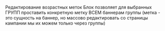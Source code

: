 Редактирование возрастных меток
Блок позволяет для выбранных ГРУПП проставить конкретную метку ВСЕМ баннерам группы
(метка - это сущность на баннер, но массово редактировать со страницы кампании мы их можем только через группы)
